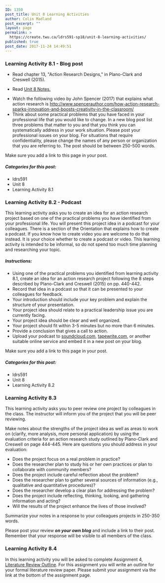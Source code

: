 ```yaml
---
ID: 1350
post_title: Unit 8 Learning Activities
author: Colin Madland
post_excerpt: ""
layout: page
permalink: >
  https://create.twu.ca/ldrs591-sp18/unit-8-learning-activities/
published: true
post_date: 2017-11-24 14:49:51
---
```

<h3>Learning Activity 8.1 - Blog post</h3>

<ul>
<li>Read chapter 13, "Action Research Designs," in Plano-Clark and Creswell (2015).</p></li>
<li><p>Read <a href="https://create.twu.ca/ldrs591-sp18/unit-8-notes/">Unit 8 Notes.</a></p></li>
<li>Watch the following video by John Spencer (2017) that explains what action research is <a href="http://www.spencerauthor.com/how-action-research-sparks-innovation-and-boosts-creativity-in-the-classroom/">http://www.spencerauthor.com/how-action-research-sparks-innovation-and-boosts-creativity-in-the-classroom/</a></li>
<li>Think about some practical problems that you have faced in your professional life that you would like to change. In a new blog post list three problems that matter to you and that you think you can systematically address in your work situation. Please post your professional issues on your blog. For situations that require confidentiality, please change the names of any person or organization that you are referring to. The post should be between 250-500 words.</li>
</ul>

<p>Make sure you add a link to this page in your post.

<h5>Categories for this post:</h5>

<ul>
<li>ldrs591</li>
<li>Unit 8</li>
<li>Learning Activity 8.1</li>
</ul>

<h3>Learning Activity 8.2 - Podcast</h3>

This learning activity asks you to create an idea for an action research project based on one of the practical problems you have identified from your professional life. You will present this project idea in a podcast for your colleagues. There is a section of the Orientation that explains how to create a podcast. If you know how to create video you are welcome to do that instead. It is your choice whether to create a podcast or video. This learning activity is intended to be informal, so do not spend too much time planning and researching your topic.

<h5 id="criteria-and-evaluation">Instructions:</h5>

<ul>
<li>Using one of the practical problems you identified from learning activity 8.1, create an idea for an action research project following the 8 steps described by Plano-Clark and Creswell (2015) on pp. 440-442.</li>
<li>Record that idea in a podcast so that it can be presented to your colleagues for feedback.</li>
<li>Your introduction should include your key problem and explain the structure of your presentation.</li>
<li>Your project idea should relate to a practical leadership issue you are currently facing.</li>
<li>Your project idea should be clear and well organized.</li>
<li>Your project should fit within 3-5 minutes but no more than 6 minutes.</li>
<li>Provide a conclusion that gives a call to action.</li>
<li>Upload your podcast to <a href="https://soundcloud.com">soundcloud.com</a>, <a href="https://tapewrite.com">tapewrite.com</a>, or another suitable online service and embed it in a new post on your blog.</li>
</ul>

Make sure you add a link to this page in your post.

<h5>Categories for this post:</h5>

<ul>
<li>ldrs591</li>
<li>Unit 8</li>
<li>Learning Activity 8.2</li>
</ul>

<h3>Learning Activity 8.3</h3>

This learning activity asks you to peer review one project by colleagues in the class. The instructor will inform you of the project that you will be peer reviewing.

Make notes about the strengths of the project idea as well as areas to work on (clarify, more analysis, more personal application) by using the evaluation criteria for an action research study outlined by Plano-Clark and Creswell on page 444-445. Here are questions you should address in your evaluation:

<ul>
<li>Does the project focus on a real problem in practice?</li>
<li>Does the researcher plan to study his or her own practices or plan to collaborate with community members?</li>
<li>Does the project include careful reflection about the problem?</li>
<li>Does the researcher plan to gather several sources of information (e.g., qualitative and quantitative procedures)?</li>
<li>Does the researcher develop a clear plan for addressing the problem?</li>
<li>Does the project include reflecting, thinking, looking, and gathering information and acting?</li>
<li>Will the results of the project enhance the lives of those involved?</li>
</ul>

Summarize your notes in a response to your colleagues projects in 250-350 words.

Please post your review <strong><em>on your own blog</em></strong> and include a link to their post. Remember that your response will be visible to all members of the class.

<h3>Learning Activity 8.4</h3>

In this learning activity you will be asked to complete Assignment 4, <a href="https://create.twu.ca/ldrs591-sp18/literature-review-outline/">Literature Review Outline</a>. For this assignment you will write an outline for your formal literature review paper. Please submit your assignment via the link at the bottom of the assignment page.
